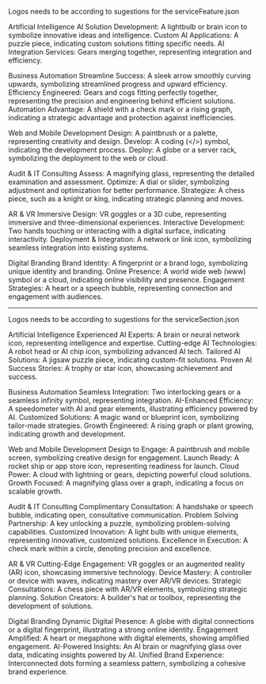 Logos needs to be according to sugestions for the serviceFeature.json

Artificial Intelligence
AI Solution Development: A lightbulb or brain icon to symbolize innovative ideas and intelligence.
Custom AI Applications: A puzzle piece, indicating custom solutions fitting specific needs.
AI Integration Services: Gears merging together, representing integration and efficiency.

Business Automation
Streamline Success: A sleek arrow smoothly curving upwards, symbolizing streamlined progress and upward efficiency.
Efficiency Engineered: Gears and cogs fitting perfectly together, representing the precision and engineering behind efficient solutions.
Automation Advantage: A shield with a check mark or a rising graph, indicating a strategic advantage and protection against inefficiencies.

Web and Mobile Development
Design: A paintbrush or a palette, representing creativity and design.
Develop: A coding (</>) symbol, indicating the development process.
Deploy: A globe or a server rack, symbolizing the deployment to the web or cloud.

Audit & IT Consulting
Assess: A magnifying glass, representing the detailed examination and assessment.
Optimize: A dial or slider, symbolizing adjustment and optimization for better performance.
Strategize: A chess piece, such as a knight or king, indicating strategic planning and moves.

AR & VR
Immersive Design: VR goggles or a 3D cube, representing immersive and three-dimensional experiences.
Interactive Development: Two hands touching or interacting with a digital surface, indicating interactivity.
Deployment & Integration: A network or link icon, symbolizing seamless integration into existing systems.

Digital Branding
Brand Identity: A fingerprint or a brand logo, symbolizing unique identity and branding.
Online Presence: A world wide web (www) symbol or a cloud, indicating online visibility and presence.
Engagement Strategies: A heart or a speech bubble, representing connection and engagement with audiences.

-----------------------------------------------------
Logos needs to be according to sugestions for the serviceSection.json

Artificial Intelligence
Experienced AI Experts: A brain or neural network icon, representing intelligence and expertise.
Cutting-edge AI Technologies: A robot head or AI chip icon, symbolizing advanced AI tech.
Tailored AI Solutions: A jigsaw puzzle piece, indicating custom-fit solutions.
Proven AI Success Stories: A trophy or star icon, showcasing achievement and success.

Business Automation
Seamless Integration: Two interlocking gears or a seamless infinity symbol, representing integration.
AI-Enhanced Efficiency: A speedometer with AI and gear elements, illustrating efficiency powered by AI.
Customized Solutions: A magic wand or blueprint icon, symbolizing tailor-made strategies.
Growth Engineered: A rising graph or plant growing, indicating growth and development.

Web and Mobile Development
Design to Engage: A paintbrush and mobile screen, symbolizing creative design for engagement.
Launch Ready: A rocket ship or app store icon, representing readiness for launch.
Cloud Power: A cloud with lightning or gears, depicting powerful cloud solutions.
Growth Focused: A magnifying glass over a graph, indicating a focus on scalable growth.

Audit & IT Consulting
Complimentary Consultation: A handshake or speech bubble, indicating open, consultative communication.
Problem Solving Partnership: A key unlocking a puzzle, symbolizing problem-solving capabilities.
Customized Innovation: A light bulb with unique elements, representing innovative, customized solutions.
Excellence in Execution: A check mark within a circle, denoting precision and excellence.

AR & VR
Cutting-Edge Engagement: VR goggles or an augmented reality (AR) icon, showcasing immersive technology.
Device Mastery: A controller or device with waves, indicating mastery over AR/VR devices.
Strategic Consultations: A chess piece with AR/VR elements, symbolizing strategic planning.
Solution Creators: A builder's hat or toolbox, representing the development of solutions.

Digital Branding
Dynamic Digital Presence: A globe with digital connections or a digital fingerprint, illustrating a strong online identity.
Engagement Amplified: A heart or megaphone with digital elements, showing amplified engagement.
AI-Powered Insights: An AI brain or magnifying glass over data, indicating insights powered by AI.
Unified Brand Experience: Interconnected dots forming a seamless pattern, symbolizing a cohesive brand experience.



